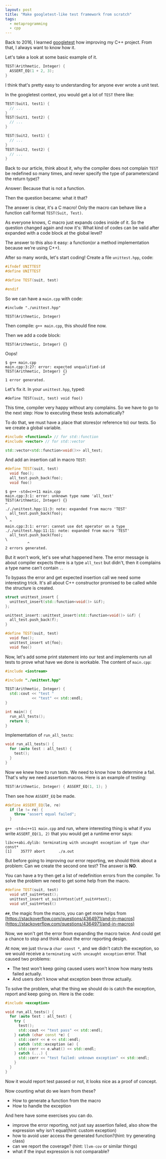 ```yaml
---
layout: post
title: "Make googletest-like test framework from scratch"
tags:
  - metaprogramming
  - cpp
---
```


Back to 2016, I learned [googletest](https://github.com/google/googletest) how improving my C++ project. From that, I always want to know how it.

Let's take a look at some basic example of it.
```cpp
TEST(Arithmetic, Integer) {
  ASSERT_EQ(1 + 2, 3);
}
```

I think that's pretty easy to understanding for anyone ever wrote a unit test.

In the googletest context, you would get a lot of `TEST` there like:
```cpp
TEST(Suit1, test1) {
  // ...
}
TEST(Suit1, test2) {
  // ...
}

TEST(Suit2, test1) {
  // ...
}
TEST(Suit2, test2) {
  // ...
}
```

Back to our article, think about it, why the compiler does not complain `TEST` be redefined so many times, and never specify the type of parameters(and the return type)?

Answer: Because that is not a function.

Then the question became: what it that?

The answer is clear, it's a C macro! Only the macro can behave like a function call format `TEST(Suit, Test)`.

As everyone knows, C macro just expands codes inside of it. So the question changed again and now it's: What kind of codes can be valid after expanded with a code block at the global level?

The answer to this also it easy: a function(or a method implementation because we're using C++).

After so many words, let's start coding! Create a file `unittest.hpp`, code:
```cpp
#ifndef UNITTEST
#define UNITTEST

#define TEST(suit, test)

#endif
```

So we can have a `main.cpp` with code:
```
#include "./unittest.hpp"

TEST(Arithmetic, Integer)
```

Then compile: `g++ main.cpp`, this should fine now.

Then we add a code block:
```
TEST(Arithmetic, Integer) {}
```

Oops!

```
$ g++ main.cpp
main.cpp:3:27: error: expected unqualified-id
TEST(Arithmetic, Integer) {}
                          ^
1 error generated.
```

Let's fix it. In your `unittest.hpp`, typed:
```
#define TEST(suit, test) void foo()
```

This time, compiler very happy without any complains. So we have to go to the next step: How to executing these tests automatically?

To do that, we must have a place that stores(or reference to) our tests. So we create a global variable.
```cpp
#include <functional> // for std::function
#include <vector> // for std::vector

std::vector<std::function<void()>> all_test;
```

And add an insertion call in macro `TEST`:
```cpp
#define TEST(suit, test)                                                       \
  void foo();                                                                  \
  all_test.push_back(foo);                                                     \
  void foo()
```

```
$ g++ -std=c++11 main.cpp
main.cpp:3:1: error: unknown type name 'all_test'
TEST(Arithmetic, Integer) {}
^
././unittest.hpp:11:3: note: expanded from macro 'TEST'
  all_test.push_back(foo);                                                     \
  ^
main.cpp:3:1: error: cannot use dot operator on a type
././unittest.hpp:11:11: note: expanded from macro 'TEST'
  all_test.push_back(foo);                                                     \
          ^
2 errors generated.
```
But it won't work, let's see what happened here. The error message is about compiler expects there is a type `all_test` but didn't, then it complains a type name can't contain `.`.

To bypass the error and get expected insertion call we need some interesting trick. It's all about C++ constructor promised to be called while the structure is created.
```cpp
struct unittest_insert {
  unittest_insert(std::function<void()> &&f);
};

unittest_insert::unittest_insert(std::function<void()> &&f) {
  all_test.push_back(f);
}

#define TEST(suit, test)                                                       \
  void foo();                                                                  \
  unittest_insert ut{foo};                                                     \
  void foo()
```

Now, let's add some print statement into our test and implements run all tests to prove what have we done is workable. The content of `main.cpp`:
```cpp
#include <iostream>

#include "./unittest.hpp"

TEST(Arithmetic, Integer) {
  std::cout << "test "
            << "test" << std::endl;
}

int main() {
  run_all_tests();
  return 0;
}
```

Implementation of `run_all_tests`:
```cpp
void run_all_tests() {
  for (auto test : all_test) {
    test();
  }
}
```

Now we knew how to run tests. We need to know how to determine a fail.
That's why we need assertion macros. Here is an example of testing:
```cpp
TEST(Arithmetic, Integer) { ASSERT_EQ(1, 1); }
```

Then see how `ASSERT_EQ` be made.
```cpp
#define ASSERT_EQ(le, re)                                                      \
  if (le != re) {                                                              \
    throw "assert equal failed";                                               \
  }
```

`g++ -std=c++11 main.cpp` and run, where interesting thing is what if you write `ASSERT_EQ(1, 2)` that you would get a runtime error says:
```
libc++abi.dylib: terminating with uncaught exception of type char const*
[1]    35777 abort      ./a.out
```

But before going to improving our error reporting, we should think about a problem: Can we create the second one test? The answer is __NO__.

You can have a try then get a list of redefinition errors from the compiler. To solve the problem we need to get some help from the macro.
```cpp
#define TEST(suit, test)                                                       \
  void utf_suit##test();                                                       \
  unittest_insert ut_suit##test{utf_suit##test};                               \
  void utf_suit##test()
```
`##`, the magic from the macro, you can get more helps from [https://stackoverflow.com/questions/4364971/and-in-macros](https://stackoverflow.com/questions/4364971/and-in-macros)

Now, we won't get the error from expanding the macro twice. And could get a chance to stop and think about the error reporting design.

At now, we just `throw` a `char const *`, and we didn't catch the exception, so we would receive a `terminating with uncaught exception` error. That caused two problems:
- The test won't keep going caused users won't know how many tests failed actually.
- And users don't know what exception been throw actually.

To solve the problem, what the thing we should do is catch the exception, report and keep going on. Here is the code:
```cpp
#include <exception>

void run_all_tests() {
  for (auto test : all_test) {
    try {
      test();
      std::cout << "test pass" << std::endl;
    } catch (char const *e) {
      std::cerr << e << std::endl;
    } catch (std::exception &e) {
      std::cerr << e.what() << std::endl;
    } catch (...) {
      std::cerr << "test failed: unknown exception" << std::endl;
    }
  }
}
```

Now it would report test passed or not, it looks nice as a proof of concept.

Now counting what do we learn from these?
- How to generate a function from the macro
- How to handle the exception

And here have some exercises you can do.
- improve the error reporting, not just say assertion failed, also show the expression why isn't equal(hint: custom exception)
- how to avoid user access the generated function?(hint: try generating class)
- can we report the coverage? (hint: `llvm-cov` or similar things)
- what if the input expression is not comparable?
